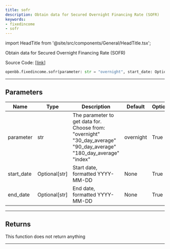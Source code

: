 ```yaml
---
title: sofr
description: Obtain data for Secured Overnight Financing Rate (SOFR)
keywords:
- fixedincome
- sofr
---
```


import HeadTitle from '@site/src/components/General/HeadTitle.tsx';

<HeadTitle title="fixedincome.sofr - Reference | OpenBB SDK Docs" />

Obtain data for Secured Overnight Financing Rate (SOFR)

Source Code: [[link](https://github.com/OpenBB-finance/OpenBBTerminal/tree/main/openbb_terminal/fixedincome/fred_model.py#L456)]

```python wordwrap
openbb.fixedincome.sofr(parameter: str = "overnight", start_date: Optional[str] = None, end_date: Optional[str] = None)
```

---

## Parameters

| Name | Type | Description | Default | Optional |
| ---- | ---- | ----------- | ------- | -------- |
| parameter | str | The parameter to get data for. Choose from:<br/>    "overnight"<br/>    "30_day_average"<br/>    "90_day_average"<br/>    "180_day_average"<br/>    "index" | overnight | True |
| start_date | Optional[str] | Start date, formatted YYYY-MM-DD | None | True |
| end_date | Optional[str] | End date, formatted YYYY-MM-DD | None | True |


---

## Returns

This function does not return anything

---

